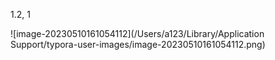 1.2, 1

![image-20230510161054112](/Users/a123/Library/Application Support/typora-user-images/image-20230510161054112.png)